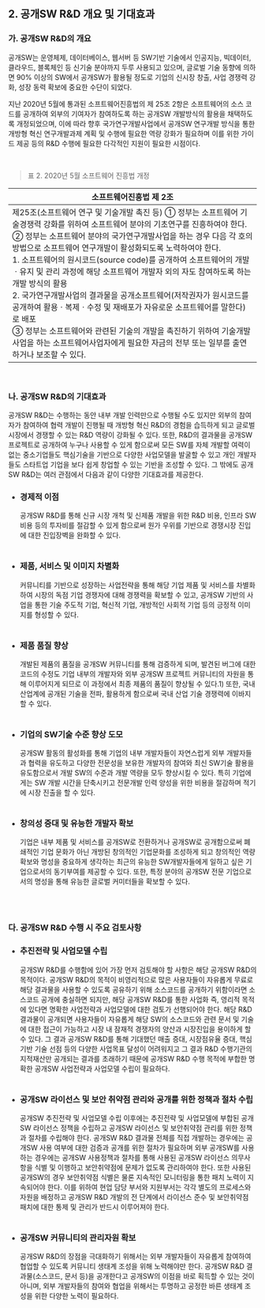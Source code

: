 
## 2. 공개SW R&D 개요 및 기대효과

### 가. 공개SW R&D의 개요
공개SW는 운영체제, 데이터베이스, 웹서버 등 SW기반 기술에서 인공지능, 빅데이터, 클라우드, 블록체인 등 신기술 분야까지 두루 사용되고 있으며, 글로벌 기술 동향에 의하면 90% 이상의 SW에서 공개SW가 활용될 정도로 기업의 신시장 창출, 사업 경쟁력 강화, 성장 동력 확보에 중요한 수단이 되었다.

지난 2020년 5월에 통과된 소프트웨어진흥법의 제 25조 2항은 소프트웨어의 소스 코드를 공개하여 외부의 기여자가 참여하도록 하는 공개SW 개발방식의 활용을 채택하도록 개정되었으며, 이에 따라 향후 국가연구개발사업에서 공개SW 연구개발 방식을 통한 개방형 혁신 연구개발과제 계획 및 수행에 필요한 역량 강화가 필요하며 이를 위한 가이드 제공 등의 R&D 수행에 필요한 다각적인 지원이 필요한 시점이다.

<br>

> 표 2. 2020년 5월 소프트웨어 진흥법 개정

| <div style="width:100%"><div style="width:100%; text-align:center">소프트웨어진흥법 제 2조</div></div> |
| ----------------- |
| 제25조(소프트웨어 연구 및 기술개발 촉진 등) ① 정부는 소프트웨어 기술경쟁력 강화를 위하여 소프트웨어 분야의 기초연구를 진흥하여야 한다. <br> ② 정부는 소프트웨어 분야의 국가연구개발사업을 하는 경우 다음 각 호의 방법으로 소프트웨어 연구개발이 활성화되도록 노력하여야 한다.<br>1. 소프트웨어의 원시코드(source code)를 공개하여 소프트웨어의 개발ㆍ유지 및 관리 과정에 해당 소프트웨어 개발자 외의 자도 참여하도록 하는 개발 방식의 활용 <br> 2. 국가연구개발사업의 결과물을 공개소프트웨어(저작권자가 원시코드를 공개하여 활용ㆍ복제ㆍ수정 및 재배포가 자유로운 소프트웨어를 말한다)로 배포<br> ③ 정부는 소프트웨어와 관련된 기술의 개발을 촉진하기 위하여 기술개발사업을 하는 소프트웨어사업자에게 필요한 자금의 전부 또는 일부를 출연하거나 보조할 수 있다. |

<br>

### 나. 공개SW R&D의 기대효과
공개SW R&D는 수행하는 동안 내부 개발 인력만으로 수행될 수도 있지만 외부의 참여자가 참여하여 협력 개발이 진행될 때 개방형 혁신 R&D의 경험을 습득하게 되고 글로벌 시장에서 경쟁할 수 있는 R&D 역량이 강화될 수 있다. 또한, R&D의 결과물을 공개SW 프로젝트로 공개하여 누구나 사용할 수 있게 함으로써 모든 SW를 자체 개발할 여력이 없는 중소기업들도 핵심기술을 기반으로 다양한 사업모델을 발굴할 수 있고 개인 개발자들도 스타트업 기업을 보다 쉽게 창업할 수 있는 기반을 조성할 수 있다. 그 밖에도 공개SW R&D는 여러 관점에서 다음과 같이 다양한 기대효과를 제공한다.

  
- ### 경제적 이점
	공개SW R&D를 통해 신규 시장 개척 및 신제품 개발을 위한 R&D 비용, 인프라 SW 비용 등의 투자비를 절감할 수 있게 함으로써 원가 우위를 기반으로 경쟁시장 진입에 대한 진입장벽을 완화할 수 있다. 
    <br><br>
- ### 제품, 서비스 및 이미지 차별화
	커뮤니티를 기반으로 성장하는 사업전략을 통해 해당 기업 제품 및 서비스를 차별화하여 시장의 독점 기업 경쟁자에 대해 경쟁력을 확보할 수 있고, 공개SW 기반의 사업을 통한 기술 주도적 기업, 혁신적 기업, 개방적인 사회적 기업 등의 긍정적 이미지를 형성할 수 있다.
    <br><br>
- ### 제품 품질 향상
	개발된 제품의 품질을 공개SW 커뮤니티를 통해 검증하게 되며, 발견된 버그에 대한 코드의 수정도 기업 내부의 개발자와 외부 공개SW 프로젝트 커뮤니티의 자원을 통해 이루어지게 되므로 이 과정에서 최종 제품의 품질이 향상될 수 있다.1) 또한, 국내 산업계에 공개된 기술을 전파, 활용하게 함으로써 국내 산업 기술 경쟁력에 이바지할 수 있다. 
    <br><br>
- ### 기업의 SW기술 수준 향상 도모
	공개SW 활동의 활성화를 통해 기업의 내부 개발자들이 자연스럽게 외부 개발자들과 협력을 유도하고 다양한 전문성을 보유한 개발자의 참여와 최신 SW기술 활용을 유도함으로서 개발 SW의 수준과 개발 역량을 모두 향상시킬 수 있다. 특히 기업에게는 SW 개발 시간을 단축시키고 전문개발 인력 양성을 위한 비용을 절감하며 적기에 시장 진출을 할 수 있다.
    <br><br>
-  ### 창의성 증대 및 유능한 개발자 확보
    기업은 내부 제품 및 서비스를 공개SW로 전환하거나 공개SW로 공개함으로써 폐쇄적인 기업 문화가 아닌 개방된 창의적인 기업문화를 조성하게 되고 창의적인 역량 확보와 명성을 중요하게 생각하는 최근의 유능한 SW개발자들에게 일하고 싶은 기업으로서의 동기부여를 제공할 수 있다. 또한, 특정 분야의 공개SW 전문 기업으로서의 명성을 통해 유능한 글로벌 커미터들을 확보할 수 있다.
<br>
<br>

### 다. 공개SW R&D 수행 시 주요 검토사항 
- ### 추진전략 및 사업모델 수립
	공개SW R&D를 수행함에 있어 가장 먼저 검토해야 할 사항은 해당 공개SW R&D의 목적이다. 공개SW R&D의 목적이 비영리적으로 많은 사용자들이 자유롭게 무료로 해당 결과물을 사용할 수 있도록 공유하기 위해 소스코드를 공개하기 위함이라면 소스코드 공개에 충실하면 되지만, 해당 공개SW R&D를 통한 사업화 즉, 영리적 목적에 있다면 명확한 사업전략과 사업모델에 대한 검토가 선행되어야 한다. 해당 R&D 결과물이 공개되면 사용자들이 자유롭게 해당 SW의 소스코드와 관련 문서 및 기술에 대한 접근이 가능하고 시장 내 잠재적 경쟁자의 양산과 시장진입을 용이하게 할 수 있다. 그 결과 공개SW R&D를 통해 기대했던 매출 증대, 시장점유율 증대, 핵심 기반 기술 선점 등의 다양한 사업목표 달성이 어려워지고 그 결과 R&D 수행기관의 지적재산만 공개되는 결과를 초래하기 때문에 공개SW R&D 수행 목적에 부합한 명확한 공개SW 사업전략과 사업모델 수립이 필요하다. 
    <br><br>
- ### 공개SW 라이선스 및 보안 취약점 관리와 공개를 위한 정책과 절차 수립
	공개SW 추진전략 및 사업모델 수립 이후에는 추진전략 및 사업모델에 부합된 공개SW 라이선스 정책을 수립하고 공개SW 라이선스 및 보안취약점 관리를 위한 정책과 절차를 수립해야 한다. 공개SW R&D 결과물 전체를 직접 개발하는 경우에는 공개SW 사용 여부에 대한 검증과 공개를 위한 절차가 필요하며 외부 공개SW를 사용하는 경우에는 공개SW 사용정책과 절차를 통해 사용된 공개SW 라이선스 의무사항을 식별 및 이행하고 보안취약점에 문제가 없도록 관리하여야 한다. 또한 사용된 공개SW의 경우 보안취약점 식별은 물론 지속적인 모니터링을 통한 패치 노력이 지속되어야 한다. 이를 위하여 현업 담당 부서와 지원부서는 각각 별도의 프로세스와 자원을 배정하고 공개SW R&D 개발의 전 단계에서 라이선스 준수 및 보안취약점 패치에 대한 통제 및 관리가 반드시 이루어져야 한다.
	<br><br>
- ### 공개SW 커뮤니티의 관리자원 확보
	공개SW R&D의 장점을 극대화하기 위해서는 외부 개발자들이 자유롭게 참여하여 협업할 수 있도록 커뮤니티 생태계 조성을 위해 노력해야만 한다. 공개SW R&D 결과물(소스코드, 문서 등)을 공개한다고 공개SW의 이점을 바로 획득할 수 있는 것이 아니며, 외부 개발자들의 참여와 협업을 위해서는 투명하고 공정한 바른 생태계 조성을 위한 다양한 노력이 필요하다.
  